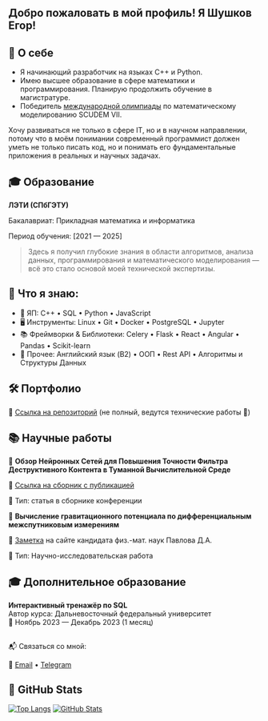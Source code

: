 Добро пожаловать в мой профиль! Я Шушков Егор!
---

## 🌟 О себе
- Я начинающий разработчик на языках C++ и Python. 
- Имею высшее образование в сфере математики и программирования. Планирую продолжить обучение в магистратуре.
- Победитель [международной олимпиады](https://etu.ru/ru/studentam/studencheskie-novosti/molodye-ajtishniki-iz-leti-vyigrali-mezhdunarodnyj-konkurs-po-matematicheskomu-modelirovaniyu) по математическому моделированию SCUDEM VII. 

Хочу развиваться не только в сфере IT, но и в научном направлении, потому что в моём понимании современный программист должен уметь не только писать код, но и понимать его фундаментальные приложения в реальных и научных задачах. 

## 🎓 Образование
**ЛЭТИ (СПбГЭТУ)**

Бакалавриат: Прикладная математика и информатика

Период обучения: [2021 — 2025]

> Здесь я получил глубокие знания в области алгоритмов, анализа данных, программирования и математического моделирования — всё это стало основой моей технической экспертизы. 

## 💼 Что я знаю:
- 🧠 ЯП: C++ • SQL • Python • JavaScript 
- 🖥️ Инструменты: Linux • Git • Docker • PostgreSQL • Jupyter
- 📚 Фреймворки & Библиотеки: Celery • Flask • React • Angular • Pandas • Scikit-learn
- 🧠 Прочее: Английский язык (B2) • ООП • Rest API • Алгоритмы и Структуры Данных 

## 🛠 Портфолио

📌 [Ссылка на репозиторий](https://github.com/azazzze1/Shushkov_Egor) (не полный, ведутся технические работы 🚧)

## 📚 Научные работы

📌 **Обзор Нейронных Сетей для Повышения Точности Фильтра Деструктивного Контента в Туманной Вычислительной Среде** 

🔗 [Ссылка на сборник с публикацией](https://etu.ru/assets/files/Faculty-FKTI/MO/mo-2025/sbornik-2025-moevm.pdf)

📄 Тип: статья в сборнике конференции

📌 **Вычисление гравитационного потенциала по дифференциальным межспутниковым измерениям** 

🔗 [Заметка](http://entroforce.ru/lab#grace-modeling) на сайте кандидата физ.-мат. наук Павлова Д.А.

📄 Тип:  Научно-исследовательская работа 

## 🎓 Дополнительное образование
**Интерактивный тренажёр по SQL**  
Автор курса: Дальневосточный федеральный университет  
📅 Ноябрь 2023 — Декабрь 2023 (1 месяц)

##
📬 Связаться со мной:

📩 [Email](mailto:egorka44552014@gmail.com) • [Telegram](https://t.me/azazzze1)

## 🤖 GitHub Stats

[![Top Langs](https://github-readme-stats.vercel.app/api/top-langs/?username=azazzze1&show_icons=true&layout=compact)]( https://github.com/azazzze1)
[![GitHub Stats](https://github-readme-stats.vercel.app/api?username=azazzze1&show_icons=true&theme=radical)]( https://github.com/azazzze1)
